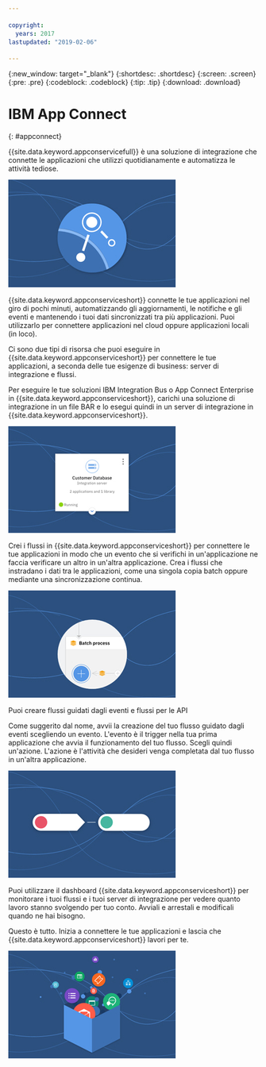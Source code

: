```yaml
---

copyright:
  years: 2017
lastupdated: "2019-02-06"

---
```


{:new_window: target="_blank"}
{:shortdesc: .shortdesc}
{:screen: .screen}
{:pre: .pre}
{:codeblock: .codeblock}
{:tip: .tip} 
{:download: .download}


# IBM App Connect
{: #appconnect}

{{site.data.keyword.appconservicefull}} è una soluzione di integrazione che connette le applicazioni che utilizzi quotidianamente e automatizza le attività tediose.

![Un'immagine che mostra il logo del prodotto](images/CarouselWelcome.jpg)

{{site.data.keyword.appconserviceshort}} connette le tue applicazioni nel giro di pochi minuti, automatizzando gli aggiornamenti, le notifiche e gli eventi e mantenendo i tuoi dati sincronizzati tra più applicazioni. Puoi utilizzarlo per connettere applicazioni nel cloud oppure applicazioni locali (in loco).  

Ci sono due tipi di risorsa che puoi eseguire in {{site.data.keyword.appconserviceshort}} per connettere le tue applicazioni, a seconda delle tue esigenze di business: server di integrazione e flussi.  

Per eseguire le tue soluzioni IBM Integration Bus o App Connect Enterprise in {{site.data.keyword.appconserviceshort}}, carichi una soluzione di integrazione in un file BAR e lo esegui quindi in un server di integrazione in {{site.data.keyword.appconserviceshort}}.

![Un'immagine che mostra un tile di server di integrazione nel dashboard {{site.data.keyword.appconserviceshort}}](images/CarouseliServer.jpg)

Crei i flussi in {{site.data.keyword.appconserviceshort}} per connettere le tue applicazioni in modo che un evento che si verifichi in un'applicazione ne faccia verificare un altro in un'altra applicazione. Crea i flussi che instradano i dati tra le applicazioni, come una singola copia batch oppure mediante una sincronizzazione continua.

![Un'immagine che mostra parte di un processo batch in {{site.data.keyword.appconserviceshort}}](images/CarouselBatch.jpg)

Puoi creare flussi guidati dagli eventi e flussi per le API

Come suggerito dal nome, avvii la creazione del tuo flusso guidato dagli eventi scegliendo un evento. L'evento è il trigger nella tua prima applicazione che avvia il funzionamento del tuo flusso. Scegli quindi un'azione. L'azione è l'attività che desideri venga completata dal tuo flusso in un'altra applicazione. 

![Un'immagine che rappresenta un flusso guidato dagli eventi in {{site.data.keyword.appconserviceshort}}](images/CarouselEventFlow.jpg)

Puoi utilizzare il dashboard {{site.data.keyword.appconserviceshort}} per monitorare i tuoi flussi e i tuoi server di integrazione per vedere quanto lavoro stanno svolgendo per tuo conto. Avviali e arrestali e modificali quando ne hai bisogno.

Questo è tutto. Inizia a connettere le tue applicazioni e lascia che {{site.data.keyword.appconserviceshort}} lavori per te.

![Un'immagine che rappresenta l'array di applicazioni che puoi connettere in {{site.data.keyword.appconserviceshort}}](images/CarouselThatsIt.jpg)
